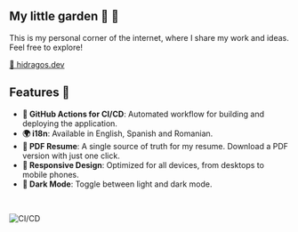 ## My little garden 🍃 🌿

This is my personal corner of the internet, where I share my work and ideas. Feel free to explore!

[🔗 hidragos.dev](https://hidragos.dev)

## Features 🚀

- **🚀 GitHub Actions for CI/CD**: Automated workflow for building and deploying the application.
- **🌍 i18n**: Available in English, Spanish and Romanian.
- **📄 PDF Resume**: A single source of truth for my resume. Download a PDF version with just one click.
- **📱 Responsive Design**: Optimized for all devices, from desktops to mobile phones.
- **🌙 Dark Mode**: Toggle between light and dark mode.

<br>

![CI/CD](https://github.com/hidragos/personal-website/actions/workflows/release.yml/badge.svg)
